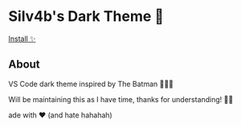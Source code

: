 # Silv4b's Dark Theme 🌚

[Install ✨](https://marketplace.visualstudio.com/items?itemName=silv4b.silv4b-dark-theme)

## About

VS Code dark theme inspired by The Batman 🦇🦇🦇

Will be maintaining this as I have time, thanks for understanding! 🙏🏽

ade with ❤ (and hate hahahah)
